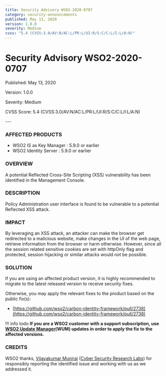 ```yaml
---
title: Security Advisory WSO2-2020-0707
category: security-announcements
published: May 13, 2020
version: 1.0.0
severity: Medium
cvss: "5.4 (CVSS:3.0/AV:N/AC:L/PR:L/UI:R/S:C/C:L/I:L/A:N)"
---
```


# Security Advisory WSO2-2020-0707

<p class="doc-info">Published: May 13, 2020</p>
<p class="doc-info">Version: 1.0.0</p>
<p class="doc-info">Severity: Medium</p>
<p class="doc-info">CVSS Score: 5.4 (CVSS:3.0/AV:N/AC:L/PR:L/UI:R/S:C/C:L/I:L/A:N)</p>
---

### AFFECTED PRODUCTS
* WSO2 IS as Key Manager :  5.9.0 or earlier
* WSO2 Identity Server : 5.9.0 or earlier


### OVERVIEW
A potential Reflected Cross-Site Scripting (XSS) vulnerability has been identified in the Management Console.


### DESCRIPTION
Policy Administration user interface is found to be vulnerable to a potential Reflected XSS attack.


### IMPACT
By leveraging an XSS attack, an attacker can make the browser get redirected to a malicious website, make changes in the UI of the web page, retrieve information from the browser or harm otherwise. However, since all the session related sensitive cookies are set with httpOnly flag and protected, session hijacking or similar attacks would not be possible.


### SOLUTION
If you are using an affected product version, it is highly recommended to migrate to the latest released version to receive security fixes.

Otherwise, you may apply the relevant fixes to the product based on the public fix(s):

* [https://github.com/wso2/carbon-identity-framework/pull/2738](https://github.com/wso2/carbon-identity-framework/pull/2738)


!!! info todo
    **If you are a WSO2 customer with a support subscription, use [WSO2 Update Manager](https://wso2.com/updates/wum)(WUM) updates in order to apply the fix to the affected versions.**


### CREDITS
WSO2 thanks, [Vijayakumar Muniraj](https://www.linkedin.com/in/vijaykumarmuniraj) ([Cyber Security Research Labs](https://cybersecurityworks.com/)) for responsibly reporting the identified issue and working with us as we addressed it.
